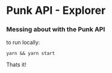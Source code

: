 # Punk API - Explorer

### Messing about with the Punk API

to run locally:

```
yarn && yarn start
```

Thats it!